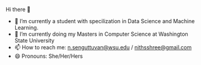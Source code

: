 Hi there 👋

- 🔭 I’m currently a student with specilization in Data Science and Machine Learning.
- 🌱 I’m currently doing my Masters in Computer Science at Washington State University
- 📫 How to reach me: n.senguttuvan@wsu.edu / nithsshree@gmail.com
- 😄 Pronouns: She/Her/Hers

